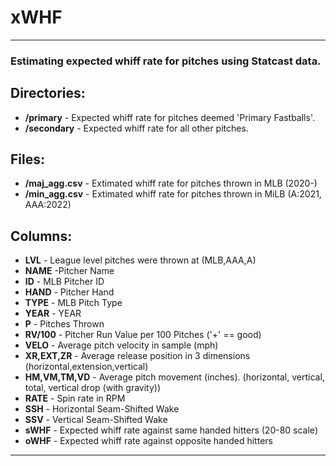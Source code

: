 # xWHF
---
### Estimating expected whiff rate for pitches using Statcast data. 

## Directories:
- **/primary** - Expected whiff rate for pitches deemed 'Primary Fastballs'.
- **/secondary** - Expected whiff rate for all other pitches.

## Files:
- **/maj_agg.csv** - Extimated whiff rate for pitches thrown in MLB (2020-)
- **/min_agg.csv** - Extimated whiff rate for pitches thrown in MiLB (A:2021, AAA:2022)

## Columns:
- **LVL** - League level pitches were thrown at (MLB,AAA,A)
- **NAME** -Pitcher Name
- **ID** - MLB Pitcher ID
- **HAND** - Pitcher Hand
- **TYPE** - MLB Pitch Type
- **YEAR** - YEAR
- **P** - Pitches Thrown
- **RV/100** - Pitcher Run Value per 100 Pitches ('+' == good)
- **VELO** - Average pitch velocity in sample (mph)
- **XR,EXT,ZR** - Average release position in 3 dimensions (horizontal,extension,vertical)
- **HM,VM,TM,VD** - Average pitch movement (inches). (horizontal, vertical, total, vertical drop (with gravity))
- **RATE** - Spin rate in RPM
- **SSH** - Horizontal Seam-Shifted Wake 
- **SSV** - Vertical Seam-Shifted Wake 
- **sWHF** - Expected whiff rate against same handed hitters (20-80 scale)
- **oWHF** - Expected whiff rate against opposite handed hitters
---